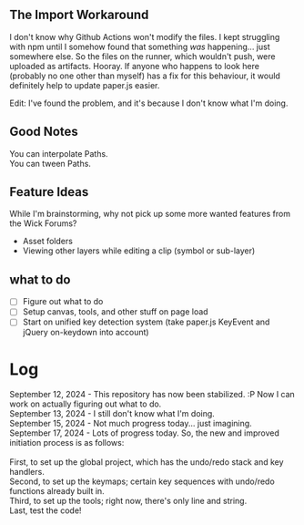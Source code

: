 ## The Import Workaround

I don't know why Github Actions won't modify the files. I kept struggling with npm until I somehow found that something *was* happening... just somewhere else. So the files on the runner, which wouldn't push, were uploaded as artifacts. Hooray. If anyone who happens to look here (probably no one other than myself) has a fix for this behaviour, it would definitely help to update paper.js easier.

Edit: I've found the problem, and it's because I don't know what I'm doing.

## Good Notes

You can interpolate Paths.<br>
You can tween Paths.<br>

## Feature Ideas

While I'm brainstorming, why not pick up some more wanted features from the Wick Forums?

- Asset folders
- Viewing other layers while editing a clip (symbol or sub-layer)

## what to do

- [ ] Figure out what to do
- [ ] Setup canvas, tools, and other stuff on page load
- [ ] Start on unified key detection system (take paper.js KeyEvent and jQuery on-keydown into account)

# Log

September 12, 2024 - This repository has now been stabilized. :P Now I can work on actually figuring out what to do.<br>
September 13, 2024 - I still don't know what I'm doing.<br>
September 15, 2024 - Not much progress today... just imagining.<br>
September 17, 2024 - Lots of progress today. So, the new and improved initiation process is as follows:<br><br>
First, to set up the global project, which has the undo/redo stack and key handlers.<br>
Second, to set up the keymaps; certain key sequences with undo/redo functions already built in.<br>
Third, to set up the tools; right now, there's only line and string.<br>
Last, test the code!